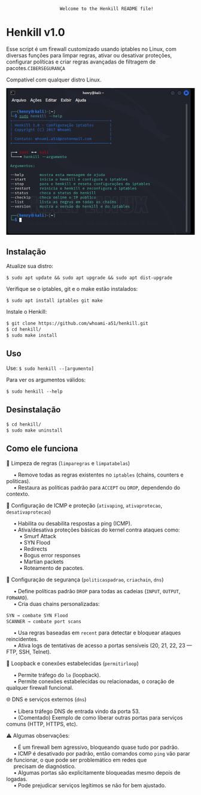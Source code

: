 						Welcome to the Henkill README file!    

Henkill v1.0
=============

Esse script é um firewall customizado usando iptables no Linux, com diversas funções para limpar regras, ativar ou desativar proteções, configurar políticas e criar regras avançadas de filtragem de pacotes.```CIBERSEGURANÇA```  

Compatível com qualquer distro Linux.

![descrição](/henkill.png)  

Instalação
-----------

Atualize sua distro:
 
    $ sudo apt update && sudo apt upgrade && sudo apt dist-upgrade

Verifique se o iptables, git e o make estão instalados:
 
    $ sudo apt install iptables git make

Instale o Henkill:

    $ git clone https://github.com/whoami-a51/henkill.git
    $ cd henkill/
    $ sudo make install
    
Uso
----

Use: ```$ sudo henkill --[argumento]```

Para ver os argumentos válidos:

    $ sudo henkill --help


Desinstalação
--------------

    $ cd henkill/
    $ sudo make uninstall  


Como ele funciona
-----------

🧹 Limpeza de regras (```limparegras``` e ```limpatabelas```)  

&nbsp;&nbsp;&nbsp;&nbsp; • Remove todas as regras existentes no ```iptables``` (chains, counters e políticas).  
&nbsp;&nbsp;&nbsp;&nbsp; • Restaura as políticas padrão para ```ACCEPT``` ou ```DROP```, dependendo do contexto.  

📡 Configuração de ICMP e proteção (```ativaping```, ```ativaprotecao```, ```desativaprotecao```)  

&nbsp;&nbsp;&nbsp;&nbsp; • Habilita ou desabilita respostas a ping (ICMP).  
&nbsp;&nbsp;&nbsp;&nbsp; • Ativa/desativa proteções básicas do kernel contra ataques como:  
&nbsp;&nbsp;&nbsp;&nbsp;&nbsp;&nbsp;&nbsp;&nbsp; • Smurf Attack  
&nbsp;&nbsp;&nbsp;&nbsp;&nbsp;&nbsp;&nbsp;&nbsp; • SYN Flood   
&nbsp;&nbsp;&nbsp;&nbsp;&nbsp;&nbsp;&nbsp;&nbsp; • Redirects  
&nbsp;&nbsp;&nbsp;&nbsp;&nbsp;&nbsp;&nbsp;&nbsp; • Bogus error responses  
&nbsp;&nbsp;&nbsp;&nbsp;&nbsp;&nbsp;&nbsp;&nbsp; • Martian packets  
&nbsp;&nbsp;&nbsp;&nbsp;&nbsp;&nbsp;&nbsp;&nbsp; • Roteamento de pacotes.  

🔐 Configuração de segurança (```politicaspadrao```, ```criachain```, ```dns```)  
	
 &nbsp;&nbsp;&nbsp;&nbsp; • Define políticas padrão ```DROP``` para todas as cadeias (```INPUT```, ```OUTPUT```, ```FORWARD```).  
 &nbsp;&nbsp;&nbsp;&nbsp; • Cria duas chains personalizadas:  
 
	SYN → combate SYN Flood  
	SCANNER → combate port scans  

&nbsp;&nbsp;&nbsp;&nbsp; • Usa regras baseadas em ```recent``` para detectar e bloquear ataques reincidentes.  
&nbsp;&nbsp;&nbsp;&nbsp; • Ativa logs de tentativas de acesso a portas sensíveis (20, 21, 22, 23 — FTP, SSH, Telnet).  

🔁 Loopback e conexões estabelecidas (```permitirloop```)  

&nbsp;&nbsp;&nbsp;&nbsp; • Permite tráfego do ```lo``` (loopback).  
&nbsp;&nbsp;&nbsp;&nbsp; • Permite conexões estabelecidas ou relacionadas, o coração de qualquer firewall funcional.  

🌐 DNS e serviços externos (```dns```)  

&nbsp;&nbsp;&nbsp;&nbsp; • Libera tráfego DNS de entrada vindo da porta 53.  
&nbsp;&nbsp;&nbsp;&nbsp; • (Comentado) Exemplo de como liberar outras portas para serviços comuns (HTTP, HTTPS, etc).  


⚠️ Algumas observações:  

&nbsp;&nbsp;&nbsp;&nbsp; • É um firewall bem agressivo, bloqueando quase tudo por padrão.  
&nbsp;&nbsp;&nbsp;&nbsp; • ICMP é desativado por padrão, então comandos como ```ping``` vão parar de funcionar, o que pode ser problemático em redes que  
&nbsp;&nbsp;&nbsp;&nbsp; precisam de diagnóstico.  
&nbsp;&nbsp;&nbsp;&nbsp; • Algumas portas são explicitamente bloqueadas mesmo depois de logadas.   
&nbsp;&nbsp;&nbsp;&nbsp; • Pode prejudicar serviços legítimos se não for bem ajustado.  
    
